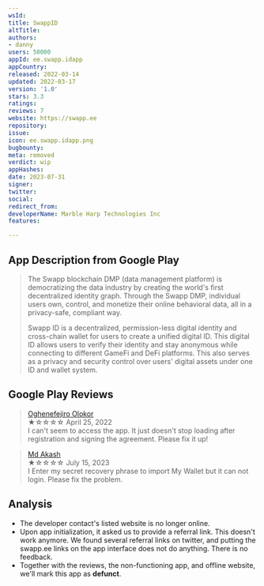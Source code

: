 ```yaml
---
wsId: 
title: SwappID
altTitle: 
authors:
- danny
users: 50000
appId: ee.swapp.idapp
appCountry: 
released: 2022-03-14
updated: 2022-03-17
version: '1.0'
stars: 3.3
ratings: 
reviews: 7
website: https://swapp.ee
repository: 
issue: 
icon: ee.swapp.idapp.png
bugbounty: 
meta: removed
verdict: wip
appHashes: 
date: 2023-07-31
signer: 
twitter: 
social: 
redirect_from: 
developerName: Marble Harp Technologies Inc
features: 

---
```


## App Description from Google Play

> The Swapp blockchain DMP (data management platform) is democratizing the data industry by creating the world's first decentralized identity graph. Through the Swapp DMP, individual users own, control, and monetize their online behavioral data, all in a privacy-safe, compliant way.
>
> Swapp ID is a decentralized, permission-less digital identity and cross-chain wallet for users to create a unified digital ID. This digital ID allows users to verify their identity and stay anonymous while connecting to different GameFi and DeFi platforms. This also serves as a privacy and security control over users' digital assets under one ID and wallet system.

## Google Play Reviews

> [Oghenefejiro Olokor](https://play.google.com/store/apps/details?id=ee.swapp.idapp&gl=us)<br>
  ★☆☆☆☆ April 25, 2022 <br>
       I can't seem to access the app. It just doesn't stop loading after registration and signing the agreement. Please fix it up!

> [Md Akash](https://play.google.com/store/apps/details?id=ee.swapp.idapp&gl=us)<br>
  ★☆☆☆☆ July 15, 2023 <br>
       I Enter my secret recovery phrase to import My Wallet but it can not login. Please fix the problem.

## Analysis 

- The developer contact's listed website is no longer online.
- Upon app initialization, it asked us to provide a referral link. This doesn't work anymore. We found several referral links on twitter, and putting the swapp.ee links on the app interface does not do anything. There is no feedback.
- Together with the reviews, the non-functioning app, and offline website, we'll mark this app as **defunct**.
